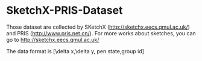 # SketchX-PRIS-Dataset
Those dataset are collected by SKetchX (http://sketchx.eecs.qmul.ac.uk/) and PRIS (http://www.pris.net.cn/).
For more works about sketches, you can go to http://sketchx.eecs.qmul.ac.uk/

The data format is [\delta x,\delta y, pen state,group id]
